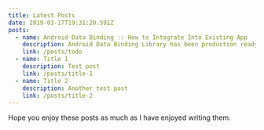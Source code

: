 ```yaml
---
title: Latest Posts
date: 2019-03-17T19:31:20.591Z
posts:
  - name: Android Data Binding :: How to Integrate Into Existing App
    description: Android Data Binding Library has been production ready for almost a year and you may be wondering if you can start using this great library in an existing project without introducing more bugs and without having to rewrite a lot of exiting code in your project.
    link: /posts/todo
  - name: Title 1
    description: Test post
    link: /posts/title-1
  - name: Title 2
    description: Another test post
    link: /posts/title-2
---
```

Hope you enjoy these posts as much as I have enjoyed writing them.